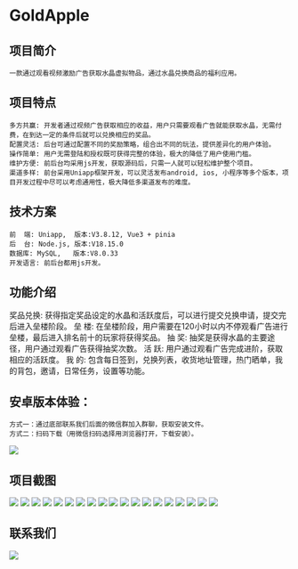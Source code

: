# GoldApple
项目简介
-------
	一款通过观看视频激励广告获取水晶虚拟物品，通过水晶兑换商品的福利应用。
项目特点
-------
	多方共赢: 开发者通过视频广告获取相应的收益，用户只需要观看广告就能获取水晶，无需付费，在到达一定的条件后就可以兑换相应的奖品。
	配置灵活: 后台可通过配置不同的奖励策略，组合出不同的玩法，提供差异化的用户体验。
	操作简单: 用户无需登陆和授权既可获得完整的体验，极大的降低了用户使用门槛。
	维护方便: 前后台均采用js开发，获取源码后，只需一人就可以轻松维护整个项目。
	渠道多样: 前台采用Uniapp框架开发，可以灵活发布android, ios, 小程序等多个版本，项目开发过程中尽可以考虑通用性，极大降低多渠道发布的难度。
	
技术方案
-------
	前  端: Uniapp,  版本:V3.8.12, Vue3 + pinia
	后  台: Node.js, 版本:V18.15.0
	数据库: MySQL,   版本:V8.0.33
	开发语言: 前后台都用js开发。

功能介绍
-------
奖品兑换: 获得指定奖品设定的水晶和活跃度后，可以进行提交兑换申请，提交完后进入垒楼阶段。
垒    楼: 在垒楼阶段，用户需要在120小时以内不停观看广告进行垒楼，最后进入排名前十的玩家将获得奖品。
抽    奖: 抽奖是获得水晶的主要途径，用户通过观看广告获得抽奖次数。
活    跃: 用户通过观看广告完成进阶，获取相应的活跃度。
我    的: 包含每日签到，兑换列表，收货地址管理，热门晒单，我的背包，邀请，日常任务，设置等功能。

安卓版本体验：
-------
	方式一：通过底部联系我们后面的微信群加入群聊，获取安装文件。
	方式二：扫码下载（用微信扫码选择用浏览器打开，下载安装）。
![](https://github.com/goodboybbc/goldapple/blob/main/%E5%BA%94%E7%94%A8%E5%9B%BE/downcode.png)

项目截图
--
![](https://github.com/goodboybbc/goldapple/blob/main/%E5%BA%94%E7%94%A8%E5%9B%BE/1.jpg)
![](https://github.com/goodboybbc/goldapple/blob/main/%E5%BA%94%E7%94%A8%E5%9B%BE/2.jpg)
![](https://github.com/goodboybbc/goldapple/blob/main/%E5%BA%94%E7%94%A8%E5%9B%BE/3.jpg)
![](https://github.com/goodboybbc/goldapple/blob/main/%E5%BA%94%E7%94%A8%E5%9B%BE/4.jpg)
![](https://github.com/goodboybbc/goldapple/blob/main/%E5%BA%94%E7%94%A8%E5%9B%BE/5.jpg)
![](https://github.com/goodboybbc/goldapple/blob/main/%E5%BA%94%E7%94%A8%E5%9B%BE/6.jpg)
![](https://github.com/goodboybbc/goldapple/blob/main/%E5%BA%94%E7%94%A8%E5%9B%BE/7.jpg)
![](https://github.com/goodboybbc/goldapple/blob/main/%E5%BA%94%E7%94%A8%E5%9B%BE/8.jpg)
![](https://github.com/goodboybbc/goldapple/blob/main/%E5%BA%94%E7%94%A8%E5%9B%BE/9.jpg)
![](https://github.com/goodboybbc/goldapple/blob/main/%E5%BA%94%E7%94%A8%E5%9B%BE/10.jpg)
![](https://github.com/goodboybbc/goldapple/blob/main/%E5%BA%94%E7%94%A8%E5%9B%BE/11.jpg)
![](https://github.com/goodboybbc/goldapple/blob/main/%E5%BA%94%E7%94%A8%E5%9B%BE/12.jpg)
![](https://github.com/goodboybbc/goldapple/blob/main/%E5%BA%94%E7%94%A8%E5%9B%BE/13.jpg)
![](https://github.com/goodboybbc/goldapple/blob/main/%E5%BA%94%E7%94%A8%E5%9B%BE/14.jpg)
![](https://github.com/goodboybbc/goldapple/blob/main/%E5%BA%94%E7%94%A8%E5%9B%BE/15.jpg)
![](https://github.com/goodboybbc/goldapple/blob/main/%E5%BA%94%E7%94%A8%E5%9B%BE/16.jpg)
![](https://github.com/goodboybbc/goldapple/blob/main/%E5%BA%94%E7%94%A8%E5%9B%BE/17.jpg)
![](https://github.com/goodboybbc/goldapple/blob/main/%E5%BA%94%E7%94%A8%E5%9B%BE/18.jpg)
![](https://github.com/goodboybbc/goldapple/blob/main/%E5%BA%94%E7%94%A8%E5%9B%BE/19.jpg)

联系我们
--
![](https://github.com/goodboybbc/goldapple/blob/main/%E5%BA%94%E7%94%A8%E5%9B%BE/%E5%BC%80%E5%8F%91%E4%BA%A4%E6%B5%81%E7%BE%A4.jpg)
